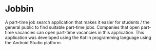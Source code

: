 # Jobbin
A part-time job search application that makes it easier for students / the general public to find suitable part-time jobs.
Companies that open part-time vacancies can open part-time vacancies in this application. This application was developed using the
Kotlin programming language using the Android Studio platform.
